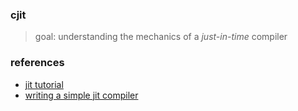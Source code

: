 ### cjit

> goal: understanding the mechanics of a _just-in-time_ compiler


### references
- [jit tutorial](https://github.com/spencertipping/jit-tutorial)
- [writing a simple jit compiler](https://kuterdinel.com/writing-a-very-simple-jit-compiler-in-about-1000-lines-of-c.html)
